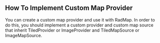 ## How To Implement Custom Map Provider
You can create a custom map provider and use it with RadMap. In order to do this, you should implement a custom provider and custom map source that inherit TiledProvider or ImageProvider and TiledMapSource or ImageMapSource.

[//]: <keywords:CustomTiledMapProvider, TiledMapSource>
